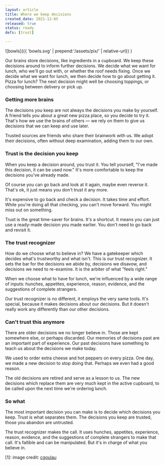 ```yaml
---
layout: article
title: Where we keep decisions
created_date: 2021-12-05
released: true
status: ready
defs: [trust]

---
```

<style>
img[alt=bowls] { width: 70%; }
</style>

![bowls]({{ 'bowls.svg' | prepend:'/assets/pix/' | relative-url}} )

Our brains store decisions, like ingredients in a cupboard.  We keep
these decisions around to inform further decisions.  We decide what we
want for lunch, who we'll go out with, or whether the roof needs
fixing. Once we decide what we want for lunch, we then decide how to
go about getting it. Pizza for lunch? The next decision might well be
choosing toppings, or choosing between delivery or pick up.


### Getting more brains

The decisions you keep are not always the decisions you make by
yourself. A friend tells you about a great new pizza place, so you
decide to try it.  That's how we use the brains of others &mdash; we
rely on them to give us decisions that we can keep and use later.

Trusted sources are friends who share their brainwork with us.  We
adopt their decisions, often without deep examination, adding them to
our own.

### Trust is the decision you keep

When you keep a decision around, you trust it. You tell yourself,
"I've made this decision, it can be used now." It's more comfortable
to keep the decisions you've already made.

Of course you can go back and look at it again, maybe even reverse
it. That's ok, it just means you don't trust it any more.

It's expensive to go back and check a decision. It takes time and
effort. While you're doing all that checking, you can't move
forward. You might miss out on something.

Trust is the great time-saver for brains. It's a shortcut. It means
you can just use a ready-made decision you made earlier. You don't
need to go back and revisit it.

### The trust recognizer

How do we choose what to believe in? We have a gatekeeper which
decides what's trustworthy and what isn't.  This is our trust
recognizer. It sets the bar for the decisions we abide by, decisions
we disavow, and decisions we need to re-examine. It is the arbiter of
what "feels right."

When we choose what to have for lunch, we're influenced by a wide
range of inputs: hunches, appetites, experience, reason, evidence, and
the suggestions of complete strangers.

Our trust recognizer is no different, it employs the very same tools. 
It's special, because it makes decisions about our decisions. But it
doesn't really work any differently than our other decisions. 

### Can't trust this anymore

There are older decisions we no longer believe in. Those are kept
somewhere else, or perhaps discarded. Our memories of decisions past
are an important part of experience. Our past decisions have something
to teach us about the decisions we make today. 

We used to order extra cheese and hot peppers on every pizza. One day,
we made a new decision to stop doing that. Perhaps we even had a good
reason.

The old decisions are retired and serve as a lesson to us.  The new
decisions which replace them are very much kept in the active
cupboard, to be called upon the next time we're ordering lunch.


### So what

The most important decision you can make is to decide which decisions
you keep.  Trust is what separates them. The decisions you keep are
trusted, those you abandon are untrusted.

The trust recognizer makes the call. It uses hunches, appetites,
experience, reason, evidence, and the suggestions of complete
strangers to make that call. It's fallible and can be manipulated.
But it's in charge of what you believe in.




[1]: image credit: [cgoulau](https://flickr.com/photos/cgoulao/3190215777)
